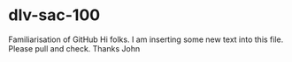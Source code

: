 # dlv-sac-100
Familiarisation of GitHub
Hi folks.
I am inserting some new text into this file.
Please pull and check.
Thanks
John
